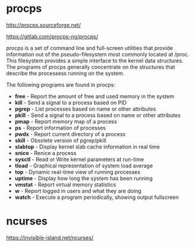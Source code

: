 procps
======

http://procps.sourceforge.net/

https://gitlab.com/procps-ng/procps/

procps is a set of command line and full-screen utilities that provide
information out of the pseudo-filesystem most commonly located at /proc.
This filesystem provides a simple interface to the kernel data structures.
The programs of procps generally concentrate on the structures that describe
the processess running on the system.

The following programs are found in procps:
* **free** - Report the amount of free and used memory in the system
* **kill** - Send a signal to a process based on PID
* **pgrep** - List processes based on name or other attributes
* **pkill** - Send a signal to a process based on name or other attributes
* **pmap** - Report memory map of a process
* **ps** - Report information of processes
* **pwdx** - Report current directory of a process
* **skill** - Obsolete version of pgrep/pkill
* **slabtop** - Display kernel slab cache information in real time
* **snice** - Renice a process
* **sysctl** - Read or Write kernel parameters at run-time
* **tload** - Graphical representation of system load average
* **top** - Dynamic real-time view of running processes
* **uptime** - Display how long the system has been running
* **vmstat** - Report virtual memory statistics
* **w** - Report logged in users and what they are doing
* **watch** - Execute a program periodically, showing output fullscreen

ncurses
======

https://invisible-island.net/ncurses/

